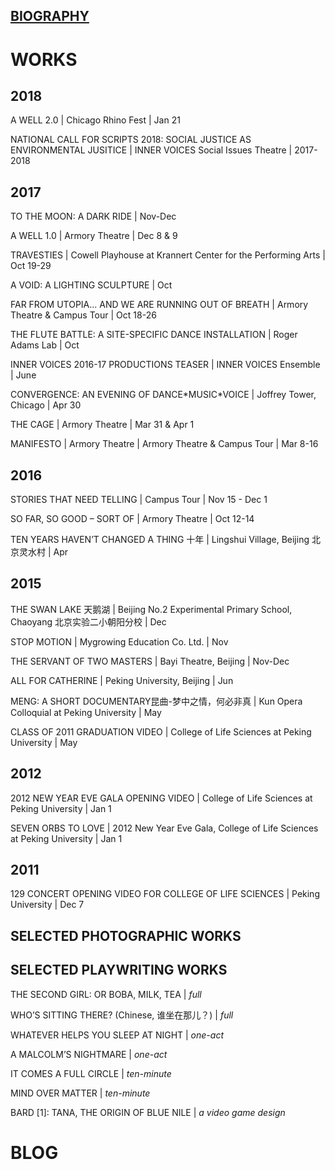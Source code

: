 ## [BIOGRAPHY](https://tianshu-z.github.io/BIOGRAPHY/)



# WORKS
## 2018
<p>A WELL 2.0 | Chicago Rhino Fest | Jan 21</p>
<p>NATIONAL CALL FOR SCRIPTS 2018: SOCIAL JUSTICE AS ENVIRONMENTAL JUSITICE | INNER VOICES Social Issues Theatre | 2017-2018</p>

## 2017
<p>TO THE MOON: A DARK RIDE | Nov-Dec</p>
<p>A WELL 1.0 | Armory Theatre | Dec 8 & 9</p>
<p>TRAVESTIES | Cowell Playhouse at Krannert Center for the Performing Arts | Oct 19-29</p>
<p>A VOID: A LIGHTING SCULPTURE | Oct</p>
<p>FAR FROM UTOPIA... AND WE ARE RUNNING OUT OF BREATH | Armory Theatre & Campus Tour | Oct 18-26</p>
<p>THE FLUTE BATTLE: A SITE-SPECIFIC DANCE INSTALLATION | Roger Adams Lab | Oct</p>
<p>INNER VOICES 2016-17 PRODUCTIONS TEASER | INNER VOICES Ensemble | June</p>
<p>CONVERGENCE: AN EVENING OF DANCE*MUSIC*VOICE | Joffrey Tower, Chicago | Apr 30</p>
<p>THE CAGE | Armory Theatre | Mar 31 & Apr 1</p>
<p>MANIFESTO | Armory Theatre | Armory Theatre & Campus Tour | Mar 8-16</p>

## 2016
<p>STORIES THAT NEED TELLING | Campus Tour | Nov 15 - Dec 1</p>
<p>SO FAR, SO GOOD – SORT OF | Armory Theatre | Oct 12-14</p>
<p>TEN YEARS HAVEN’T CHANGED A THING 十年 | Lingshui Village, Beijing 北京灵水村 | Apr</p>

## 2015
<p>THE SWAN LAKE 天鹅湖 | Beijing No.2 Experimental Primary School, Chaoyang 北京实验二小朝阳分校 | Dec</p>
<p>STOP MOTION | Mygrowing Education Co. Ltd. | Nov</p>
<p>THE SERVANT OF TWO MASTERS | Bayi Theatre, Beijing | Nov-Dec</p>
<p>ALL FOR CATHERINE | Peking University, Beijing | Jun</p>
<p>MENG: A SHORT DOCUMENTARY昆曲-梦中之情，何必非真 | Kun Opera Colloquial at Peking University | May</p>
<p>CLASS OF 2011 GRADUATION VIDEO | College of Life Sciences at Peking University | May</p>

## 2012
<p>2012 NEW YEAR EVE GALA OPENING VIDEO | College of Life Sciences at Peking University | Jan 1</p>
<p>SEVEN ORBS TO LOVE | 2012 New Year Eve Gala, College of Life Sciences at Peking University | Jan 1</p>

## 2011
<p>129 CONCERT OPENING VIDEO FOR COLLEGE OF LIFE SCIENCES | Peking University | Dec 7</p>

## SELECTED PHOTOGRAPHIC WORKS
## SELECTED PLAYWRITING WORKS
<p>THE SECOND GIRL: OR BOBA, MILK, TEA | <em>full</em></p>
<p>WHO’S SITTING THERE? (Chinese, 谁坐在那儿？) | <em>full</em></p>
<p>WHATEVER HELPS YOU SLEEP AT NIGHT | <em>one-act</em></p>
<p>A MALCOLM’S NIGHTMARE | <em>one-act</em></p>
<p>IT COMES A FULL CIRCLE | <em>ten-minute</em></p>
<p>MIND OVER MATTER | <em>ten-minute</em></p>
<p>BARD [1]: TANA, THE ORIGIN OF BLUE NILE | <em>a video game design</em></p>

# BLOG
